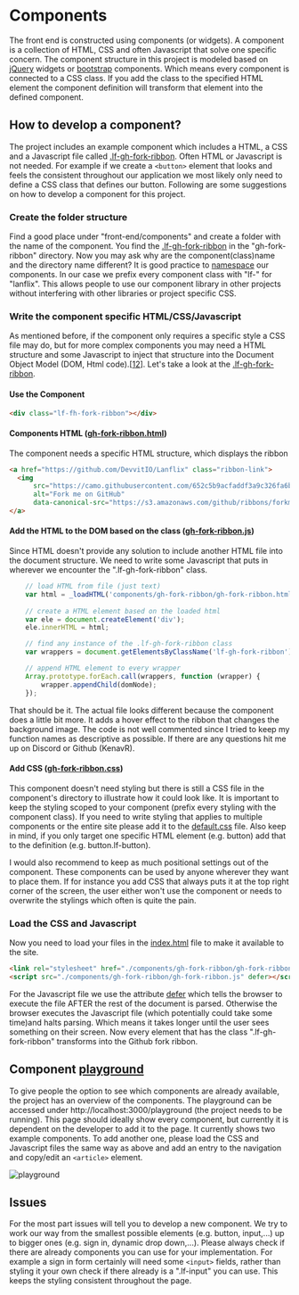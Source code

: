 # Components
The front end is constructed using components (or widgets). A component is a collection of HTML, CSS and often Javascript that solve one specific concern. The component structure in this project is modeled based on [jQuery](https://jquery.com/) widgets or [bootstrap](http://getbootstrap.com/) components. Which means every component is connected to a CSS class. If you add the class to the specified HTML element the component definition will transform that element into the defined component.

## How to develop a component?
The project includes an example component which includes a HTML, a CSS and a Javascript file called [.lf-gh-fork-ribbon](https://github.com/DevvitIO/Lanflix/blob/master/front-end/components/gh-fork-ribbon). Often HTML or Javascript is not needed. For example if we create a ```<button>``` element that looks and feels the consistent throughout our application we most likely only need to define a CSS class that defines our button. Following are some suggestions on how to develop a component for this project. 

### Create the folder structure
Find a good place under "front-end/components" and create a folder with the name of the component. You find the [.lf-gh-fork-ribbon](https://github.com/DevvitIO/Lanflix/blob/master/front-end/components/gh-fork-ribbon) in the "gh-fork-ribbon" directory. Now you may ask why are the component(class)name and the directory name different? It is good practice to [namespace](https://en.wikipedia.org/wiki/Namespace) our components. In our case we prefix every component class with "lf-" for "lanflix". This allows people to use our component library in other projects without interfering with other libraries or project specific CSS. 

### Write the component specific HTML/CSS/Javascript
As mentioned before, if the component only requires a specific style a CSS file may do, but for more complex components you may need a HTML structure and some Javascript to inject that structure into the Document Object Model (DOM, Html code).\[[1](https://developer.mozilla.org/en-US/docs/Web/API/Document_Object_Model)[2](https://www.w3.org/TR/WD-DOM/introduction.html)\]. Let's take a look at the [.lf-gh-fork-ribbon]().

 #### Use the Component

 ```html
 <div class="lf-fh-fork-ribbon"></div>
 ```

 #### Components HTML ([gh-fork-ribbon.html](https://github.com/DevvitIO/Lanflix/blob/master/front-end/components/gh-fork-ribbon/gh-fork-ribbon.html))
 The component needs a specific HTML structure, which displays the ribbon

  ```html
 <a href="https://github.com/DevvitIO/Lanflix" class="ribbon-link">
    <img 
        src="https://camo.githubusercontent.com/652c5b9acfaddf3a9c326fa6bde407b87f7be0f4/68747470733a2f2f73332e616d617a6f6e6177732e636f6d2f6769746875622f726962626f6e732f666f726b6d655f72696768745f6f72616e67655f6666373630302e706e67" 
        alt="Fork me on GitHub" 
        data-canonical-src="https://s3.amazonaws.com/github/ribbons/forkme_right_orange_ff7600.png">
</a>
 ```

#### Add the HTML to the DOM based on the class ([gh-fork-ribbon.js](https://github.com/DevvitIO/Lanflix/blob/master/front-end/components/gh-fork-ribbon))
Since HTML doesn't provide any solution to include another HTML file into the document structure. We need to write some Javascript that puts in wherever we encounter the ".lf-gh-fork-ribbon" class.

```javascript
    // load HTML from file (just text)
    var html = _loadHTML('components/gh-fork-ribbon/gh-fork-ribbon.html')
    
    // create a HTML element based on the loaded html
    var ele = document.createElement('div');
    ele.innerHTML = html;

    // find any instance of the .lf-gh-fork-ribbon class
    var wrappers = document.getElementsByClassName('lf-gh-fork-ribbon');

    // append HTML element to every wrapper
    Array.prototype.forEach.call(wrappers, function (wrapper) {
        wrapper.appendChild(domNode);
    });

```
That should be it. The actual file looks different because the component does a little bit more. It adds a hover effect to the ribbon that changes the background image. The code is not well commented since I tried to keep my function names as descriptive as possible. If there are any questions hit me up on Discord or Github (KenavR).

#### Add CSS ([gh-fork-ribbon.css](https://github.com/DevvitIO/Lanflix/blob/master/front-end/components/gh-fork-ribbon/gh-fork-ribbon.css))
This component doesn't need styling but there is still a CSS file in the component's directory to illustrate how it could look like. It is important to keep the styling scoped to your component (prefix every styling with the component class). If you need to write styling that applies to multiple components or the entire site please add it to the [default.css](https://github.com/DevvitIO/Lanflix/blob/master/front-end/default.css) file. Also keep in mind, if you only target one specific HTML element (e.g. button) add that to the definition (e.g. button.lf-button).

I would also recommend to keep as much positional settings out of the component. These components can be used by anyone wherever they want to place them. If for instance you add CSS that always puts it at the top right corner of the screen, the user either won't use the component or needs to overwrite the stylings which often is quite the pain.

### Load the CSS and Javascript
Now you need to load your files in the [index.html](https://github.com/DevvitIO/Lanflix/blob/master/front-end/index.html) file to make it available to the site. 

```html
<link rel="stylesheet" href="./components/gh-fork-ribbon/gh-fork-ribbon.css">
<script src="./components/gh-fork-ribbon/gh-fork-ribbon.js" defer></script>
```
For the Javascript file we use the attribute [defer](https://developer.mozilla.org/de/docs/Web/HTML/Element/script) which tells the browser to execute the file AFTER the rest of the document is parsed. Otherwise the browser executes the Javascript file (which potentially could take some time)and halts parsing. Which means it takes longer until the user sees something on their screen. Now every element that has the class ".lf-gh-fork-ribbon" transforms into the Github fork ribbon.

## Component [playground](https://github.com/DevvitIO/Lanflix/blob/master/front-end/component-playground)
To give people the option to see which components are already available, the project has an overview of the components. The playground can be accessed under http://localhost:3000/playground (the project needs to be running). This page should ideally show every component, but currently it is dependent on the developer to add it to the page. It currently shows two example components. To add another one, please load the CSS and Javascript files the same way as above and add an entry to the navigation and copy/edit an ```<article>``` element. 

![playground](https://github.com/DevvitIO/Lanflix/blob/master/docs/img/playground.PNG?raw=true)

## Issues
For the most part issues will tell you to develop a new component. We try to work our way from the smallest possible elements (e.g. button, input,...) up to bigger ones (e.g. sign in, dynamic drop down,...). Please always check if there are already components you can use for your implementation. For example a sign in form certainly will need some ```<input>``` fields, rather than styling it your own check if there already is a ".lf-input" you can use. This keeps the styling consistent throughout the page. 

